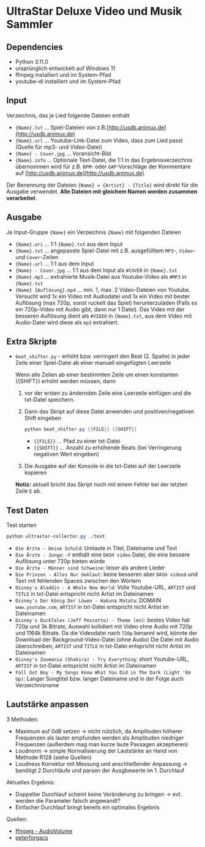 # UltraStar Deluxe Video und Musik Sammler

## Dependencies

- Python 3.11.0
- ursprünglich entwickelt auf Windows 11
- ffmpeg installiert und im System-Pfad
- youtube-dl installiert und im System-Pfad

## Input

Verzeichnis, das je Lied folgende Dateien enthält

- `{Name}.txt` ... Spiel-Dateien von z.B.[http://usdb.animux.de](http://usdb.animux.de)
- `{Name}.url` ... Youtube-Link-Datei zum Video, dass zum Lied passt (Quelle für mp3- und Video-Datei)
- `{Name} - Cover.jpg` ... Voransicht-Bild
- `{Name}.info` ... Optionale Text-Datei, die 1:1 in das Ergebnisverzeichnis übernommen wird für z.B. `BPM`- oder `GAP`-Vorschläge der Kommentare auf [http://usdb.animux.de](http://usdb.animux.de)

Der Benennung der Dateien `{Name} = {Artist} - {Title}` wird direkt für die Ausgabe verwendet. __Alle Dateien mit gleichem Namen werden zusammen verarbeitet__.

## Ausgabe

Je Input-Gruppe `{Name}` ein Verzeichnis `{Name}`  mit folgenden Dateien

- `{Name}.ori` ... 1:1 `{Name}.txt` aus dem Input
- `{Name}.txt` ... angepasste Spiel-Datei mit z.B. ausgefülltem `MP3`-, `Video`- und `Cover`-Zeilen
- `{Name}.url` ... 1:1 aus dem Input
- `{Name} - Cover.jpg` ... 1:1 aus dem Input als `#COVER` in `{Name}.txt`
- `{Name}.mp3` ... extrahierte Musik-Datei aus Youtube-Video als `#MP3` in `{Name}.txt`
- `{Name} {Auflösung}.mp4` ... min. 1, max. 2 Video-Dateien von Youtube. Versucht wird 1x ein Video mit Audiodatei und 1x ein Video mit bester Auflösung (max 720p, sonst ruckelt das Spiel) herunterzuladen (Falls es ein 720p-Video mit Audio gibt, dann nur 1 Datei). Das Video mit der besseren Auflösung dient als `#VIDEO` in `{Name}.txt`, aus dem Video mit Audio-Datei wird diese als `mp3` extrahiert.

## Extra Skripte

- `beat_shifter.py` - erhöht bzw. verringert den Beat (2. Spalte) in jeder Zeile einer Spiel-Datei ab einer manuell eingefügten Leerzeile

  Wenn alle Zeilen ab einer bestimmten Zeile um einen konstanten {{SHIFT}} erhöht werden müssen, dann
  
  1. vor der ersten zu ändernden Zeile eine Leerzeile einfügen und die txt-Datei speichern.
  2. Dann das Skript auf diese Datei anwenden und positiven/negativen Shift eingeben

      ``` ps1
      python beat_shifter.py {{FILE}} {{SHIFT}}
      ```

      - `{{FILE}}` ... Pfad zu einer txt-Datei
      - `{{SHIFT}}` ... Anzahl zu erhöhende Beats (bei Verringerung negativen Wert eingeben)
  
  3. Die Ausgabe auf der Konsole in die txt-Datei auf der Leerzeile kopieren

  __Notiz:__ aktuell bricht das Skript noch mit einem Fehler bei der letzten Zeile `E` ab.

## Test Daten

Test starten

``` ps1
python ultrastar-collector.py ./test
```

- `Die Ärzte - Deine Schuld`: Umlaute in Titel, Dateiname und Text
- `Die Ärzte - Junge`: `-F` enthält eine `DASH video` Datei, die eine bessere Auflösung unter 720p bieten würde
- `Die Ärzte - Männer sind Schweine`: leiser als andere Lieder
- `Die Prinzen - Alles Nur Geklaut`: keine besseren aber `DASH video`s und Text mit fehlenden Spaces zwischen den Wörtern
- `Disney's Aladdin - A Whole New World`: Volle Youtube-URL, `ARTIST` und `TITLE` in txt-Datei entspricht nicht Artist im Dateinamen
- `Disney's Der König Der Löwen - Hakuna Matata`: DOMAIN `www.youtube.com`, `ARTIST` in txt-Datei entspricht nicht Artist im Dateinamen
- `Disney's DuckTales (Jeff Pescetto) - Theme (en)`: bestes Video hat 720p und 3k Bitrate, Auswahl kollidiert mit Video ohne Audio mit 720p und 1164k Bitrate. Da die Videodatei nach `720p` benannt wird, könnte der Download der Background-Video-Datei (ohne Audio) Die Datei mit Audio überschreiben, `ARTIST` und `TITLE` in txt-Datei entspricht nicht Artist im Dateinamen
- `Disney's Zoomania (Shakira) - Try Everything`: short Youtube-URL, `ARTIST` in txt-Datei entspricht nicht Artist im Dateinamen
- `Fall Out Boy - My Songs Know What You Did in The Dark (Light 'Em Up)`: Langer Songtitel bzw. langer Dateiname und in der Folge auch Verzeichnisname

## Lautstärke anpassen

3 Methoden:

- Maximum auf 0dB setzen ->  nicht nützlich, da Amplituden höherer Frequenzen als lauter empfunden werden als Amplituden niedriger Frequenzen (außerdem mag man kurze laute Passagen akzeptieren)
- Loudnorm -> simple Normalisierung der Lautstärke an Hand von Methode R128 (siehe Quellen)
- Loudness Korrektur mit Messung und anschließender Anpassung -> benötigt 2 Durchläufe und parsen der Ausgbewerte im 1. Durchlauf

Aktuelles Ergebnis:

- Doppelter Durchlauf scheint keine Veränderung zu bringen -> evt. werden die Parameter falsch angewandt?
- Einfacher Durchlauf bringt bereits ein optimales Ergebnis

Quellen:

- [ffmpeg - AudioVolume](https://trac.ffmpeg.org/wiki/AudioVolume)
- [peterforgacs](http://peterforgacs.github.io/2018/05/20/Audio-normalization-with-ffmpeg/)
